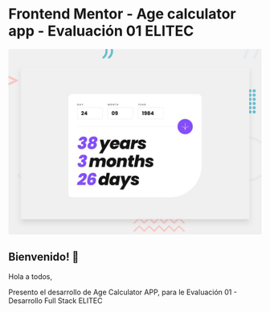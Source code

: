 # Frontend Mentor - Age calculator app - Evaluación 01 ELITEC

![Design preview for the Age calculator app coding challenge](./design/desktop-preview.jpg)

## Bienvenido! 👋

Hola a todos, 

Presento el desarrollo de Age Calculator APP, para le Evaluación 01 - Desarrollo Full Stack ELITEC


